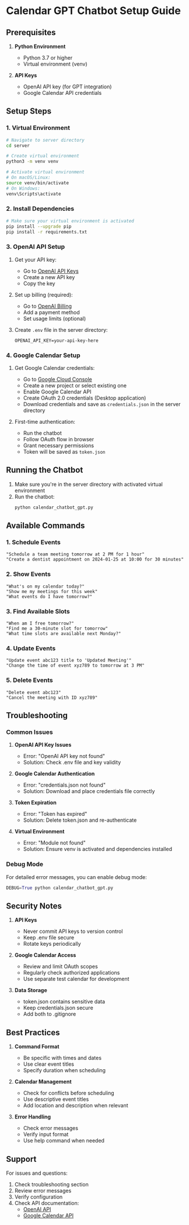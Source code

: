 # Calendar GPT Chatbot Setup Guide

## Prerequisites

1. **Python Environment**
   - Python 3.7 or higher
   - Virtual environment (venv)

2. **API Keys**
   - OpenAI API key (for GPT integration)
   - Google Calendar API credentials

## Setup Steps

### 1. Virtual Environment

```bash
# Navigate to server directory
cd server

# Create virtual environment
python3 -m venv venv

# Activate virtual environment
# On macOS/Linux:
source venv/bin/activate
# On Windows:
venv\Scripts\activate
```

### 2. Install Dependencies

```bash
# Make sure your virtual environment is activated
pip install --upgrade pip
pip install -r requirements.txt
```

### 3. OpenAI API Setup

1. Get your API key:
   - Go to [OpenAI API Keys](https://platform.openai.com/api-keys)
   - Create a new API key
   - Copy the key

2. Set up billing (required):
   - Go to [OpenAI Billing](https://platform.openai.com/account/billing)
   - Add a payment method
   - Set usage limits (optional)

3. Create `.env` file in the server directory:
   ```
   OPENAI_API_KEY=your-api-key-here
   ```

### 4. Google Calendar Setup

1. Get Google Calendar credentials:
   - Go to [Google Cloud Console](https://console.cloud.google.com)
   - Create a new project or select existing one
   - Enable Google Calendar API
   - Create OAuth 2.0 credentials (Desktop application)
   - Download credentials and save as `credentials.json` in the server directory

2. First-time authentication:
   - Run the chatbot
   - Follow OAuth flow in browser
   - Grant necessary permissions
   - Token will be saved as `token.json`

## Running the Chatbot

1. Make sure you're in the server directory with activated virtual environment
2. Run the chatbot:
   ```bash
   python calendar_chatbot_gpt.py
   ```

## Available Commands

### 1. Schedule Events
```
"Schedule a team meeting tomorrow at 2 PM for 1 hour"
"Create a dentist appointment on 2024-01-25 at 10:00 for 30 minutes"
```

### 2. Show Events
```
"What's on my calendar today?"
"Show me my meetings for this week"
"What events do I have tomorrow?"
```

### 3. Find Available Slots
```
"When am I free tomorrow?"
"Find me a 30-minute slot for tomorrow"
"What time slots are available next Monday?"
```

### 4. Update Events
```
"Update event abc123 title to 'Updated Meeting'"
"Change the time of event xyz789 to tomorrow at 3 PM"
```

### 5. Delete Events
```
"Delete event abc123"
"Cancel the meeting with ID xyz789"
```

## Troubleshooting

### Common Issues

1. **OpenAI API Key Issues**
   - Error: "OpenAI API key not found"
   - Solution: Check .env file and key validity

2. **Google Calendar Authentication**
   - Error: "credentials.json not found"
   - Solution: Download and place credentials file correctly

3. **Token Expiration**
   - Error: "Token has expired"
   - Solution: Delete token.json and re-authenticate

4. **Virtual Environment**
   - Error: "Module not found"
   - Solution: Ensure venv is activated and dependencies installed

### Debug Mode

For detailed error messages, you can enable debug mode:
```python
DEBUG=True python calendar_chatbot_gpt.py
```

## Security Notes

1. **API Keys**
   - Never commit API keys to version control
   - Keep .env file secure
   - Rotate keys periodically

2. **Google Calendar Access**
   - Review and limit OAuth scopes
   - Regularly check authorized applications
   - Use separate test calendar for development

3. **Data Storage**
   - token.json contains sensitive data
   - Keep credentials.json secure
   - Add both to .gitignore

## Best Practices

1. **Command Format**
   - Be specific with times and dates
   - Use clear event titles
   - Specify duration when scheduling

2. **Calendar Management**
   - Check for conflicts before scheduling
   - Use descriptive event titles
   - Add location and description when relevant

3. **Error Handling**
   - Check error messages
   - Verify input format
   - Use help command when needed

## Support

For issues and questions:
1. Check troubleshooting section
2. Review error messages
3. Verify configuration
4. Check API documentation:
   - [OpenAI API](https://platform.openai.com/docs)
   - [Google Calendar API](https://developers.google.com/calendar) 